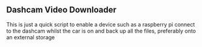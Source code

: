 ## Dashcam Video Downloader
This is just a quick script to enable a device such as a raspberry pi connect to the dashcam whilst the car is on and back up all the files, preferably onto an external storage
